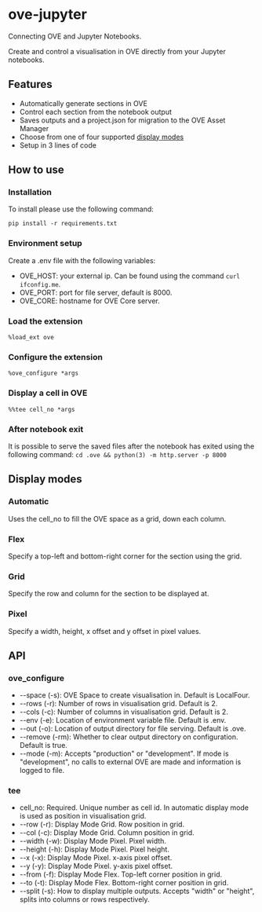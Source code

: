 # ove-jupyter

Connecting OVE and Jupyter Notebooks.

Create and control a visualisation in OVE directly from your Jupyter notebooks.

## Features

- Automatically generate sections in OVE
- Control each section from the notebook output
- Saves outputs and a project.json for migration to the OVE Asset Manager
- Choose from one of four supported [display modes](#display-modes)
- Setup in 3 lines of code

## How to use

### Installation

To install please use the following command:

```pip install -r requirements.txt```

### Environment setup

Create a .env file with the following variables:

- OVE_HOST: your external ip. Can be found using the command ```curl ifconfig.me```.
- OVE_PORT: port for file server, default is 8000.
- OVE_CORE: hostname for OVE Core server.

### Load the extension

```%load_ext ove```

### Configure the extension

```%ove_configure *args```

### Display a cell in OVE

```%%tee cell_no *args```

### After notebook exit

It is possible to serve the saved files after the notebook has exited using the following command:
```cd .ove && python(3) -m http.server -p 8000```

## Display modes

### Automatic

Uses the cell_no to fill the OVE space as a grid, down each column.

### Flex

Specify a top-left and bottom-right corner for the section using the grid.

### Grid

Specify the row and column for the section to be displayed at.

### Pixel

Specify a width, height, x offset and y offset in pixel values.

## API

### ove_configure

- --space (-s): OVE Space to create visualisation in. Default is LocalFour.
- --rows (-r): Number of rows in visualisation grid. Default is 2.
- --cols (-c): Number of columns in visualisation grid. Default is 2.
- --env (-e): Location of environment variable file. Default is .env.
- --out (-o): Location of output directory for file serving. Default is .ove.
- --remove (-rm): Whether to clear output directory on configuration. Default is true.
- --mode (-m): Accepts "production" or "development". If mode is "development", no calls to external OVE are made and
  information is logged to file.

### tee

- cell_no: Required. Unique number as cell id. In automatic display mode is used as position in visualisation grid.
- --row (-r): Display Mode Grid. Row position in grid.
- --col (-c): Display Mode Grid. Column position in grid.
- --width (-w): Display Mode Pixel. Pixel width.
- --height (-h): Display Mode Pixel. Pixel height.
- --x (-x): Display Mode Pixel. x-axis pixel offset.
- --y (-y): Display Mode Pixel. y-axis pixel offset.
- --from (-f): Display Mode Flex. Top-left corner position in grid.
- --to (-t): Display Mode Flex. Bottom-right corner position in grid.
- --split (-s): How to display multiple outputs. Accepts "width" or "height", splits into columns or rows respectively.